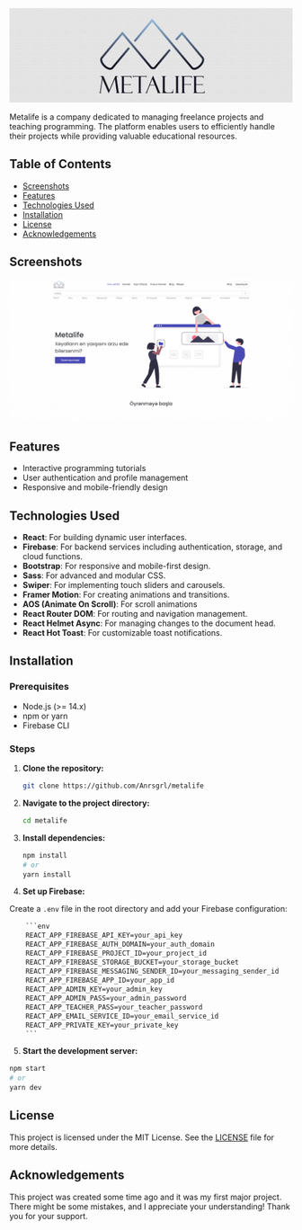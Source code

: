![Metalife Logo](./src/assets/images/banner.webp)

Metalife is a company dedicated to managing freelance projects and teaching programming. The platform enables users to efficiently handle their projects while providing valuable educational resources.

## Table of Contents

- [Screenshots](#screenshots)
- [Features](#features)
- [Technologies Used](#technologies-used)
- [Installation](#installation)
- [License](#license)
- [Acknowledgements](#acknowledgements)

## Screenshots

![Homepage Screenshot](./public/screenshot.webp)

## Features

- Interactive programming tutorials
- User authentication and profile management
- Responsive and mobile-friendly design

## Technologies Used

- **React**: For building dynamic user interfaces.
- **Firebase**: For backend services including authentication, storage, and cloud functions.
- **Bootstrap**: For responsive and mobile-first design.
- **Sass**: For advanced and modular CSS.
- **Swiper**: For implementing touch sliders and carousels.
- **Framer Motion**: For creating animations and transitions.
- **AOS (Animate On Scroll)**: For scroll animations
- **React Router DOM**: For routing and navigation management.
- **React Helmet Async**: For managing changes to the document head.
- **React Hot Toast**: For customizable toast notifications.

## Installation

### Prerequisites

- Node.js (>= 14.x)
- npm or yarn
- Firebase CLI

### Steps

1.  **Clone the repository:**

    ```sh
    git clone https://github.com/Anrsgrl/metalife
    ```

2.  **Navigate to the project directory:**

    ```sh
    cd metalife
    ```

3.  **Install dependencies:**

    ```sh
    npm install
    # or
    yarn install
    ```

4.  **Set up Firebase:**

   Create a `.env` file in the root directory and add your Firebase configuration:

        ```env
        REACT_APP_FIREBASE_API_KEY=your_api_key
        REACT_APP_FIREBASE_AUTH_DOMAIN=your_auth_domain
        REACT_APP_FIREBASE_PROJECT_ID=your_project_id
        REACT_APP_FIREBASE_STORAGE_BUCKET=your_storage_bucket
        REACT_APP_FIREBASE_MESSAGING_SENDER_ID=your_messaging_sender_id
        REACT_APP_FIREBASE_APP_ID=your_app_id
        REACT_APP_ADMIN_KEY=your_admin_key
        REACT_APP_ADMIN_PASS=your_admin_password
        REACT_APP_TEACHER_PASS=your_teacher_password
        REACT_APP_EMAIL_SERVICE_ID=your_email_service_id
        REACT_APP_PRIVATE_KEY=your_private_key
        ```

5.  **Start the development server:**

```sh
npm start
# or
yarn dev
```

## License

This project is licensed under the MIT License. See the [LICENSE](LICENSE) file for more details.

## Acknowledgements

This project was created some time ago and it was my first major project. There might be some mistakes, and I appreciate your understanding! Thank you for your support.
